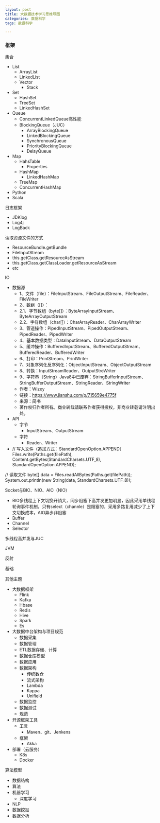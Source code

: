 ```yaml
---
layout: post
title: 大数据技术学习思维导图
categories: 数据科学
tags: 数据科学

---
```


### 框架 ###

集合
- List
	- ArrayList
	- LinkedList
	- Vector
		- Stack
- Set
	- HashSet
	- TreeSet
	- LinkedHashSet
- Queue
	- ConcurrentLinkedQueue高性能
	- BlockingQueue（JUC）
		- ArrayBlockingQueue
		- LinkedBlockingQueue
		- SynchronousQueue
		- PriorityBlockingQueue
		- DelayQueue 
- Map
	- HahsTable
		- Properties
	- HashMap
		- LinkedHashMap
	- TreeMap
	- ConcurrentHashMap
- Python
- Scala

日志框架
- JDKlog
- Log4j
- LogBack

读取资源文件的方式
- ResourceBundle.getBundle
- FileInputStream
- this.getClass.getResourceAsStream
- this.getClass.getClassLoader.getResourceAsStream
- etc

IO
- 数据源
	- 1、文件（file）：FileInputStream、FileOutputStream、FileReader、FileWriter
	- 2、数组（[]）：
	- 2.1、字节数组（byte[]）：ByteArrayInputStream、ByteArrayOutputStream
	- 2.2、字符数组（char[]）：CharArrayReader、CharArrayWriter
	- 3、管道操作：PipedInputStream、PipedOutputStream、PipedReader、PipedWriter
	- 4、基本数据类型：DataInputStream、DataOutputStream
	- 5、缓冲操作：BufferedInputStream、BufferedOutputStream、BufferedReader、BufferedWriter
	- 6、打印：PrintStream、PrintWriter
	- 7、对象序列化反序列化：ObjectInputStream、ObjectOutputStream
	- 8、转换：InputStreamReader、OutputStreWriter
	- 9、字符串（String）Java8中已废弃：StringBufferInputStream、StringBufferOutputStream、StringReader、StringWriter
	- 作者：Wizey
	- 链接：https://www.jianshu.com/p/715659e4775f
	- 来源：简书
	- 著作权归作者所有。商业转载请联系作者获得授权，非商业转载请注明出处。
- API
	- 字节
		- InputStream、OutputStream
	- 字符
		- Reader、Writer
- // 写入文件（追加方式：StandardOpenOption.APPEND）
Files.write(Paths.get(filePath), Content.getBytes(StandardCharsets.UTF_8), StandardOpenOption.APPEND);

// 读取文件
byte[] data = Files.readAllBytes(Paths.get(filePath));
System.out.println(new String(data, StandardCharsets.UTF_8));

Socket与BIO、NIO、AIO（NIO）
- BIO多线程上下文切换开销大，同步阻塞下高并发更加明显，因此采用单线程轮询事件机制，只有select（channle）是阻塞的，采用多路复用减少了上下文切换成本，AIO异步非阻塞
- Buffer
- Channel
- Selector

多线程高并发与JUC

JVM

反射

基础

其他主题
- 大数据框架
	- Flink
	- Kafka
	- Hbase
	- Redis
	- Hive
	- Spark
	- Es
- 大数据中台架构与项目规范
	- 数据采集
	- 数据管理
	- ETL数据存储、计算
	- 数据仓库模型
	- 数据应用
	- 数据架构
		- 传统数仓
		- 流式架构
		- Lambda
		- Kappa
		- Unifield
	- 数据监控
	- 数据测试
	- 规范
- 开源框架工具
	- 工具
		- Maven、git、Jenkens
	- 框架
		- Akka
- 部署（云服务）
	- K8s
	- Docker

算法模型
- 数据结构
- 算法
- 机器学习
	- 深度学习
- NLP
- 数据挖掘
- 数据分析
